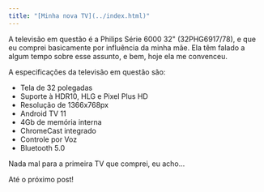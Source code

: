 ```yaml
---
title: "[Minha nova TV](../index.html)"
---
```


<head>
<meta name="viewport" content="width=device-width, initial-scale=1" />
<meta charset="utf-8">
<title>Sea</title>
<link rel="stylesheet" href="./src/styles.css " />
<link rel="stylesheet" href="./src/colors.css " />
</head>

A televisão em questão é a Philips Série 6000 32\" (32PHG6917/78), e que
eu comprei basicamente por influência da minha mãe. Ela têm falado a
algum tempo sobre esse assunto, e bem, hoje ela me convenceu.

A especificações da televisão em questão são:

-   Tela de 32 polegadas
-   Suporte à HDR10, HLG e Pixel Plus HD
-   Resolução de 1366x768px
-   Android TV 11
-   4Gb de memória interna
-   ChromeCast integrado
-   Controle por Voz
-   Bluetooth 5.0

Nada mal para a primeira TV que comprei, eu acho...

Até o próximo post!
